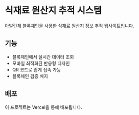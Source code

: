 # 식재료 원산지 추적 시스템

아발란체 블록체인을 사용한 식재료 원산지 정보 추적 웹사이트입니다.

## 기능

- 블록체인에서 실시간 데이터 조회
- 모바일 최적화된 반응형 디자인
- QR 코드로 쉽게 접속 가능
- 블록체인 검증 배지

## 배포

이 프로젝트는 Vercel을 통해 배포됩니다.
